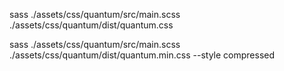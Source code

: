 <!-- To Generate CSS File -->
sass ./assets/css/quantum/src/main.scss ./assets/css/quantum/dist/quantum.css 

<!-- To generate minified css -->
sass ./assets/css/quantum/src/main.scss ./assets/css/quantum/dist/quantum.min.css --style compressed
